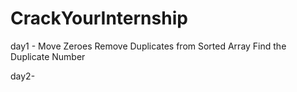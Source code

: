 # CrackYourInternship
day1 -
Move Zeroes
Remove Duplicates from Sorted Array
Find the Duplicate Number

day2-
